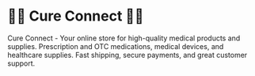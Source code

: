 # 👩‍⚕️ Cure Connect 🧑‍⚕️
Cure Connect - Your online store for high-quality medical products and supplies. Prescription and OTC medications, medical devices, and healthcare supplies. Fast shipping, secure payments, and great customer support.
